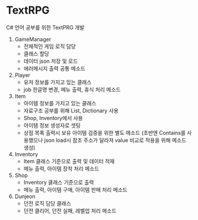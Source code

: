 # TextRPG
C# 언어 공부를 위한 TextPRG 개발

1. GameManager
   - 전체적인 게임 로직 담당
   - 클래스 할당
   - 데이터 json 저장 및 로드
   - 에러메시지 출력 공통 메소드
2. Player
   - 유저 정보를 가지고 있는 클래스
   - job 한글명 변경, 메뉴 출력, 휴식 처리 메소드
3. Item
   - 아이템 정보를 가지고 있는 클래스
   - 자료구조 공부를 위해 List, Dictionary 사용
   - Shop, Inventory에서 사용
   - 아이템 정보 생성자로 셋팅
   - 상점 목록 출력시 보유 아이템 검증을 위한 별도 메소드 (초반엔 Contains를 사용했으나 json load시 참조 주소가 달라져 value 비교로 적용을 위해 메소드 생성)
4. Inventory
   - Item 클래스 기준으로 출력 및 데이터 적재
   - 메뉴 출력, 아이템 장착 처리 메소드
5. Shop
   - Inventory 클래스 기준으로 출력
   - 메뉴 출력, 아이템 구매, 아이템 판매 처리 메소드
6. Dunjeon
   - 던전 로직 담당 클래스
   - 던전 클리어, 던전 실패, 레벨업 처리 메소드
